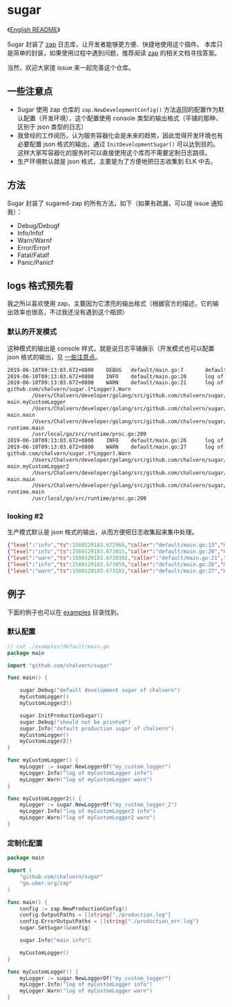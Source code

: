 # sugar

《[English README](./README.md)》

Sugar 封装了 [zap](https://github.com/uber-go/zap) 日志库，让开发者能够更方便、快捷地使用这个插件。
本库只是简单的封装，如果使用过程中遇到问题，推荐阅读 [zap](https://github.com/uber-go/zap) 的相关文档寻找答案。

当然，欢迎大家提 issue 来一起完善这个仓库。


## 一些注意点

* Sugar 使用 zap 仓库的 `zap.NewDevelopmentConfig()` 方法返回的配置作为默认配置（开发环境），这个配置使用 console 类型的输出格式（平铺的那种，区别于 json 类型的日志）
* 我曾经的工作阅历，认为服务容器化会是未来的趋势，因此觉得开发环境也有必要配置 json 格式的输出，通过 `InitDevelopmentSugar()` 可以达到目的。这样大家写容器化的服务时可以直接使用这个库而不需要定制日志路径。
* 生产环境默认就是 json 格式，主要是为了方便地把日志收集到 ELK 中去。


## 方法

Sugar 封装了 sugared-zap 的所有方法，如下（如果有疏漏，可以提 issue 通知我）：

* Debug/Debugf
* Info/Infof
* Warn/Warnf
* Error/Errorf
* Fatal/Fatalf
* Panic/Panicf


## logs 格式预先看

我之所以喜欢使用 zap，主要因为它漂亮的输出格式（根据官方的描述，它的输出效率也很高，不过我还没有遇到这个瓶颈）

### 默认的开发模式

这种模式的输出是 console 样式，就是说日志平铺展示（开发模式也可以配置 json 格式的输出，见 [一些注意点](#一些注意点)。

```bash
2019-06-10T09:13:03.672+0800    DEBUG   default/main.go:7       default development sugar of chalvern   {"unit": "main"}
2019-06-10T09:13:03.672+0800    INFO    default/main.go:20      log of myCustomLogger info      {"unit": "my_custom_logger"}
2019-06-10T09:13:03.672+0800    WARN    default/main.go:21      log of myCustomLogger warn      {"unit": "my_custom_logger"}
github.com/chalvern/sugar.(*Logger).Warn
        /Users/Chalvern/developer/golang/src/github.com/chalvern/sugar/logger.go:51
main.myCustomLogger
        /Users/Chalvern/developer/golang/src/github.com/chalvern/sugar/examples/default/main.go:21
main.main
        /Users/Chalvern/developer/golang/src/github.com/chalvern/sugar/examples/default/main.go:8
runtime.main
        /usr/local/go/src/runtime/proc.go:200
2019-06-10T09:13:03.672+0800    INFO    default/main.go:26      log of myCustomLogger2 info     {"unit": "my_custom_logger_2"}
2019-06-10T09:13:03.672+0800    WARN    default/main.go:27      log of myCustomLogger2 warn     {"unit": "my_custom_logger_2"}
github.com/chalvern/sugar.(*Logger).Warn
        /Users/Chalvern/developer/golang/src/github.com/chalvern/sugar/logger.go:51
main.myCustomLogger2
        /Users/Chalvern/developer/golang/src/github.com/chalvern/sugar/examples/default/main.go:27
main.main
        /Users/Chalvern/developer/golang/src/github.com/chalvern/sugar/examples/default/main.go:9
runtime.main
        /usr/local/go/src/runtime/proc.go:200
```

### looking #2

生产模式默认是 json 格式的输出，从而方便把日志收集起来集中处理。

```json
{"level":"info","ts":1560129183.672966,"caller":"default/main.go:13","msg":"default production sugar of chalvern","unit":"main"}
{"level":"info","ts":1560129183.673015,"caller":"default/main.go:20","msg":"log of myCustomLogger info","unit":"my_custom_logger"}
{"level":"warn","ts":1560129183.6730392,"caller":"default/main.go:21","msg":"log of myCustomLogger warn","unit":"my_custom_logger"}
{"level":"info","ts":1560129183.673059,"caller":"default/main.go:26","msg":"log of myCustomLogger2 info","unit":"my_custom_logger_2"}
{"level":"warn","ts":1560129183.673182,"caller":"default/main.go:27","msg":"log of myCustomLogger2 warn","unit":"my_custom_logger_2"}
```

## 例子

下面的例子也可以在 [examples](./examples) 目录找到。


### 默认配置
```go
// cat ./examples/default/main.go
package main

import "github.com/chalvern/sugar"

func main() {

	sugar.Debug("default development sugar of chalvern")
	myCustomLogger()
	myCustomLogger2()

	sugar.InitProductionSugar()
	sugar.Debug("should not be printed")
	sugar.Info("default production sugar of chalvern")
	myCustomLogger()
	myCustomLogger2()
}

func myCustomLogger() {
	myLogger := sugar.NewLoggerOf("my_custom_logger")
	myLogger.Info("log of myCustomLogger info")
	myLogger.Warn("log of myCustomLogger warn")
}

func myCustomLogger2() {
	myLogger := sugar.NewLoggerOf("my_custom_logger_2")
	myLogger.Info("log of myCustomLogger2 info")
	myLogger.Warn("log of myCustomLogger2 warn")
}
```

### 定制化配置

```go
package main

import (
	"github.com/chalvern/sugar"
	"go.uber.org/zap"
)

func main() {
	config := zap.NewProductionConfig()
	config.OutputPaths = []string{"./production.log"}
	config.ErrorOutputPaths = []string{"./production_err.log"}
	sugar.SetSugar(&config)

	sugar.Info("main info")

	myCustomLogger()
}

func myCustomLogger() {
	myLogger := sugar.NewLoggerOf("my_custom_logger")
	myLogger.Info("log of myCustomLogger info")
	myLogger.Warn("log of myCustomLogger warn")
}

```